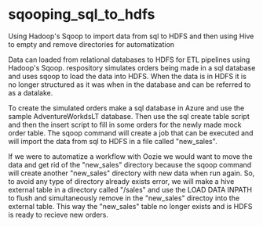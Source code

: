 # sqooping_sql_to_hdfs
Using Hadoop's Sqoop to import data from sql to HDFS and then using Hive to empty and remove directories for automatization

Data can loaded from relational databases to HDFS for ETL pipelines using Hadoop's Sqoop. respository simulates orders being 
made in a sql database and uses sqoop to load the data into HDFS. When the data is in HDFS it is no longer structured
as it was when in the database and can be referred to as a datalake.

To create the simulated orders make a sql database in Azure and use the sample AdventureWorkdsLT database. Then use the sql create
table script and then the insert script to fill in some orders for the newly made mock order table.
The sqoop command will create a job that can be executed and will import the data from sql to HDFS in a file called "new_sales".

If we were to automatize a workflow with Oozie we would want to move the data and get rid of the "new_sales" directory because
the sqoop command will create another "new_sales" directory with new data when run again. So, to avoid any type of directory 
already exists error, we will make a hive external table in a directory called "/sales" and use the LOAD DATA INPATH to 
flush and simultaneously remove in the "new_sales" directoy into the external table. This way the "new_sales" table no longer exists
and is HDFS is ready to recieve new orders.
